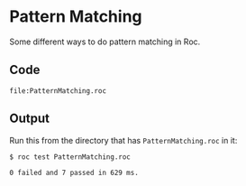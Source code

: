 # Pattern Matching

Some different ways to do pattern matching in Roc.

## Code
```roc
file:PatternMatching.roc
```

## Output

Run this from the directory that has `PatternMatching.roc` in it:

```
$ roc test PatternMatching.roc

0 failed and 7 passed in 629 ms.
```
